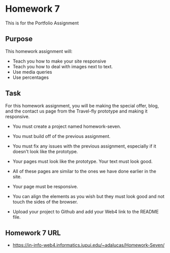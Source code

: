 # Homework  7

This is for the Portfolio Assignment

## Purpose

This homework assignment will:

* Teach you how to make your site responsive
* Teach you how to deal with images next to text. 
* Use media queries
* Use percentages

## Task

For this homework assignment, you will be making the special offer, blog, and the contact us page from the Travel-fly prototype and making it responsive.

* You must create a project named homework-seven.

* You must build off of the previous assignment. 
* You must fix any issues with the previous assignment, especially if it doesn't look like the prototype. 
* Your pages must look like the prototype. Your text must look good. 
* All of these pages are similar to the ones we have done earlier in the site. 
* Your page must be responsive. 
* You can align the elements as you wish but they must look good and not touch the sides of the browser.
* Upload your project to Github and add your Web4 link to the README file. 

## Homework 7 URL

* https://in-info-web4.informatics.iupui.edu/~adalucas/Homework-Seven/